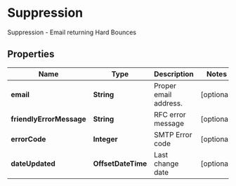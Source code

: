 

# Suppression

Suppression - Email returning Hard Bounces
## Properties

Name | Type | Description | Notes
------------ | ------------- | ------------- | -------------
**email** | **String** | Proper email address. |  [optional]
**friendlyErrorMessage** | **String** | RFC error message |  [optional]
**errorCode** | **Integer** | SMTP Error code |  [optional]
**dateUpdated** | **OffsetDateTime** | Last change date |  [optional]



